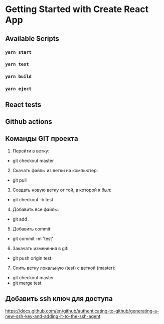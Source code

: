 # Getting Started with Create React App

## Available Scripts

### `yarn start`
### `yarn test`
### `yarn build`
### `yarn eject`

## React tests

## Github actions

## Команды GIT проекта

1. Перейти в ветку:
* git checkout master

2. Скачать файлы из ветки на компьютер:
* git pull

3. Создать новую ветку от той, в которой я был:
* git checkout -b test

4. Добавить все файлы:
* git add .

5. Добавить commit:
* git commit -m 'test'

6. Закачать изменения в git:
* git push origin test

7. Слить ветку локальную (test) с веткой (master):
* git checkout master
* git merge test

## Добавить ssh ключ для доступа
https://docs.github.com/en/github/authenticating-to-github/generating-a-new-ssh-key-and-adding-it-to-the-ssh-agent